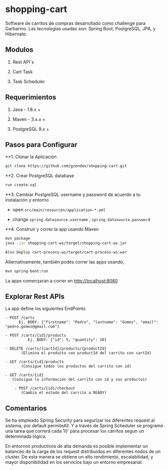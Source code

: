 # shopping-cart

Software de carritos de compras desarrollado como challenge para Garbarino. Las tecnologías usadas son: Spring Boot, PostgreSQL, JPA, y Hibernate.

## Modulos

1. Rest API´s <shopping-cart-ws>

2. Cart Task <cart-process-task>

3. Task Scheduler <cart-process-ws>
  
## Requerimientos

1. Java - 1.8.x +

2. Maven - 3.x.x +

3. PostgreSQL 9.x +

## Pasos para Configurar

**1. Clonar la Aplicación

```bash
git clone https://github.com/gzendev/shopping-cart.git
```

**2. Crear PostgreSQL database

```bash
run create.sql
```

**3. Cambiar PostgreSQL username y password de acuerdo a tu instalación y entorno

+ open `src/main/resources/application-*.yml`

+ change `spring.datasource.username` , `spring.datasource.password` 

**4. Construir y correr la app usando Maven 

```bash
mvn package
java -jar shopping-cart-ws/target/shopping-cart-ws.jar

Also Deploy cart-process-ws/target/cart-process-ws.war
```
Alternativamente, también podés correr las apps usando,

```bash
mvn spring-boot:run
```

La apps comenzaran a correr en <http://localhost:8080>


## Explorar Rest APIs

La app define los siguientes EndPoints

	- POST /carts
		  Ej. BODY: {"firstname": "Pedro", "lastname": "Gomez", "email": "pedro.gomez@gmail.com"}
		 	   
	- POST /carts/{id}/products
			  Ej. BODY: {"id": 5, "quantity": 10}
			  
	- DELETE /carts/{cartId}/products/{productId}
           (Elimina el producto con productId del carrito con cartId)
			  
	- GET /carts/{id}/products
           (Consigue todos los productos del carrito con id)
  
	- GET /carts/{id}
	   (Consigue la información del carrito con id y sus productos)
  
        - POST /carts/{id}/checkout
           (Cambia el estado del carrito a READY)
	   
			  
## Comentarios
Se ha empleado Spring Security para segurizar los diferentes request al sistema, por default permiteAll. Y a través de Spring Scheduler se programó una tarea que correrá cada 10' para procesar los carritos segun un determinada lógica.

En entornos productivos de alta demanda es posible implementar un balanceo de la carga de los request distribuidos en diferentes nodos de un cluster. De esta manera se obtiene un alto rendimiento, escalabilidad, y mayor disponibilidad en los servicios bajo un entorno empresarial.

